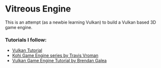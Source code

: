 # Vitreous Engine

This is an attempt (as a newbie learning Vulkan) to build a Vulkan based 3D game engine.

### Tutorials I follow:

- [Vulkan Tutorial](https://vulkan-tutorial.com/)
- [Kohi Game Engine series by Travis Vroman](https://www.youtube.com/watch?v=dHPuU-DJoBM&list=PLv8Ddw9K0JPg1BEO-RS-0MYs423cvLVtj)
- [Vulkan Game Engine Tutorial by Brendan Galea](https://www.youtube.com/watch?v=Y9U9IE0gVHA&list=PL8327DO66nu9qYVKLDmdLW_84-yE4auCR)
